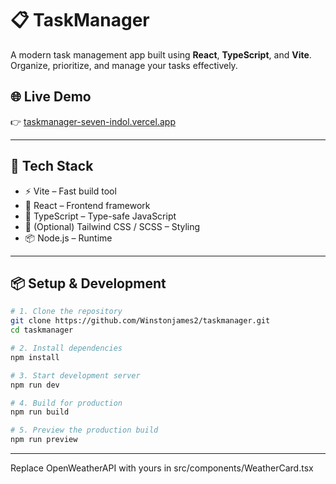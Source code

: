 # 📋 TaskManager

A modern task management app built using **React**, **TypeScript**, and **Vite**. Organize, prioritize, and manage your tasks effectively.

## 🌐 Live Demo

👉 [taskmanager-seven-indol.vercel.app](https://taskmanager-seven-indol.vercel.app/)

---

## 🚀 Tech Stack

- ⚡ Vite – Fast build tool
- 🧩 React – Frontend framework
- 🧠 TypeScript – Type-safe JavaScript
- 🎨 (Optional) Tailwind CSS / SCSS – Styling
- 📦 Node.js – Runtime

---

## 📦 Setup & Development

```bash
# 1. Clone the repository
git clone https://github.com/Winstonjames2/taskmanager.git
cd taskmanager

# 2. Install dependencies
npm install

# 3. Start development server
npm run dev

# 4. Build for production
npm run build

# 5. Preview the production build
npm run preview
```
---

Replace OpenWeatherAPI with yours in src/components/WeatherCard.tsx
